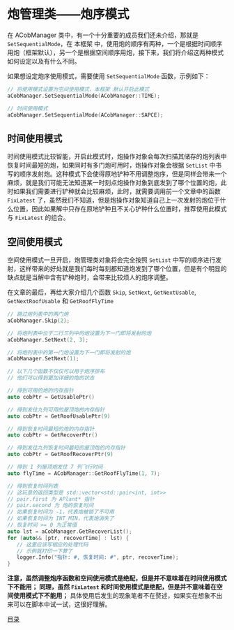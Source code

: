<!--
 * @Coding: utf-8
 * @Author: vector-wlc
 * @Date: 2021-09-25 18:39:42
 * @Description: 
-->
# 炮管理类——炮序模式

在 ACobManager 类中，有一个十分重要的成员我们还未介绍，那就是 `SetSequentialMode`，在 本框架 中，使用炮的顺序有两种，一个是根据时间顺序用炮（框架默认），另一个是根据空间顺序用炮，接下来，我们将介绍这两种模式如何设定以及有什么不同。

如果想设定炮序使用模式，需要使用 `SetSequentialMode` 函数，示例如下：
```C++
// 将使用模式设置为空间使用模式，本框架 默认开启此模式
aCobManager.SetSequentialMode(ACobManager::TIME);

// 时间使用模式
aCobManager.SetSequentialMode(ACobManager::SAPCE);
```


## 时间使用模式
时间使用模式比较智能，开启此模式时，炮操作对象会每次扫描其储存的炮列表中恢复时间最短的炮，如果同时有多门炮可用时，炮操作对象会根据 `SetList` 中书写的顺序发射炮。这种模式下会使得原地铲种不用调整炮序，但是同样会带来一个麻烦，就是我们可能无法知道某一时刻点炮操作对象到底发到了哪个位置的炮，此时如果我们需要进行铲种就会比较麻烦，此时，就需要调用前一个文章中的函数 `FixLatest` 了，虽然我们不知道，但是炮操作对象知道自己上一次发射的炮位于什么位置，因此如果解中只存在原地铲种且不关心铲种什么位置时，推荐使用此模式与 `FixLatest` 的组合。

## 空间使用模式
空间使用模式一旦开启，炮管理类对象将会完全按照 `SetList` 中写的顺序进行发射，这样带来的好处就是我们每时每刻都知道炮发到了哪个位置，但是有个明显的缺点就是当解中含有铲种炮时，会带来比较烦人的炮序调整。

在文章的最后，再给大家介绍几个函数 `Skip`, `SetNext`, `GetNextUsable`, `GetNextRoofUsable` 和 `GetRoofFlyTime`
```C++
// 跳过炮列表中的两门炮
aCobManager.Skip(2);

// 将炮列表中位于二行三列中的炮设置为下一门即将发射的炮
aCobManager.SetNext(2, 3);

// 将炮列表中的第一门炮设置为下一门即将发射的炮
aCobManager.SetNext(1);

// 以下几个函数不仅仅可以用于炮序排布
// 他们可以得到更加详细的炮的状态

// 得到可用的炮的内存指针
auto cobPtr = GetUsablePtr() 

// 得到发往九列可用的屋顶炮的内存指针
auto cobPtr = GetRoofUsablePtr(9) 

// 得到恢复时间最短的炮的内存指针
auto cobPtr = GetRecoverPtr() 

// 得到发往九列恢复时间最短的屋顶炮的内存指针
auto cobPtr = GetRoofRecoverPtr(9) 

// 得到 1 列屋顶炮发往 7 列飞行时间
auto flyTime = ACobManager::GetRoofFlyTime(1, 7);

// 得到恢复时间列表
// 这玩意的返回类型是 std::vector<std::pair<int, int>>
// pair.first 为 APlant* 指针
// pair.second 为 炮的恢复时间
// 如果恢复时间为 -1，代表炮被锁了不可用
// 如果恢复时间为 INT_MIN，代表炮消失了
// 恢复时间 >= 0 为正常值
auto lst = aCobManager.GetRecoverList();
for (auto&& [ptr, recoverTime] : lst) {
   // 这里应该写相应的处理代码
   // 示例就打印一下算了
   logger.Info("指针: #, 恢复时间: #", ptr, recoverTime);
}
```

**注意，虽然调整炮序函数和空间使用模式是绝配，但是并不意味着在时间使用模式下不能用；
同理，虽然 `FixLatest` 和时间使用模式是绝配，但是并不意味着在空间使用模式下不能用；**
具体使用后发生的现象笔者不在赘述，如果实在想象不出来可以在脚本中试一试，这很好理解。


[目录](./0catalogue.md)
